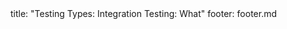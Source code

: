<frontmatter>
title: "Testing Types: Integration Testing: What"
footer: footer.md
</frontmatter>

<include src="unit-inPage-asFlat.md" boilerplate />